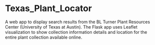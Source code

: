 # Texas_Plant_Locator
A web app to display search results from the BL Turner Plant Resources Center (University of Texas at Austin).  The Flask app uses Leaflet visualization to show collection information details and location for the entire plant collection available online.
